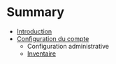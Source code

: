 # Summary

* [Introduction](README.md)
* [Configuration du compte](configuration_du_compte.md)
   * Configuration administrative
   * [Inventaire](inventaire.md)

